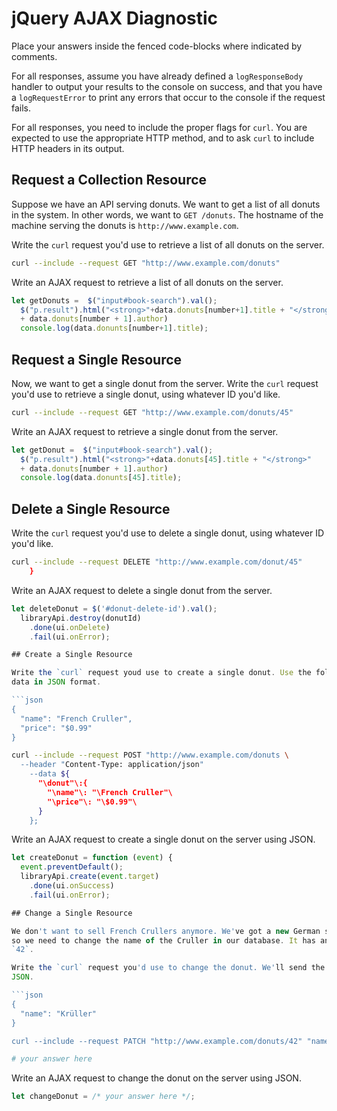 # jQuery AJAX Diagnostic

Place your answers inside the fenced code-blocks where indicated by comments.

For all responses,  assume you have already defined a `logResponseBody` handler
to output your results to the console on success, and that you have a
`logRequestError` to print any errors that occur to the console if the request
fails.

For all responses, you need to include the proper flags for `curl`. You are
expected to use the appropriate HTTP method, and to ask `curl` to include HTTP
headers in its output.

## Request a Collection Resource

Suppose we have an API serving donuts. We want to get a list of all donuts in
the system. In other words, we want to `GET /donuts`. The hostname of the
machine serving the donuts is `http://www.example.com`.

Write the `curl` request you'd use to retrieve a list of all donuts on the
server.

```sh
curl --include --request GET "http://www.example.com/donuts"
```

Write an AJAX request to retrieve a list of all donuts on the server.

```js
let getDonuts =  $("input#book-search").val();
  $("p.result").html("<strong>"+data.donuts[number+1].title + "</strong>"
  + data.donuts[number + 1].author)
  console.log(data.donunts[number+1].title);
```

## Request a Single Resource

Now, we want to get a single donut from the server. Write the `curl` request
you'd use to retrieve a single donut, using whatever ID you'd like.

```sh
curl --include --request GET "http://www.example.com/donuts/45"
```

Write an AJAX request to retrieve a single donut from the server.

```js
let getDonut =  $("input#book-search").val();
  $("p.result").html("<strong>"+data.donuts[45].title + "</strong>"
  + data.donuts[number + 1].author)
  console.log(data.donunts[45].title);
```

## Delete a Single Resource

Write the `curl` request you'd use to delete a single donut, using whatever ID
you'd like.

```sh
curl --include --request DELETE "http://www.example.com/donut/45"
    }
```

Write an AJAX request to delete a single donut from the server.

```js
let deleteDonut = $('#donut-delete-id').val();
  libraryApi.destroy(donutId)
    .done(ui.onDelete)
    .fail(ui.onError);

## Create a Single Resource

Write the `curl` request youd use to create a single donut. Use the following
data in JSON format.

```json
{
  "name": "French Cruller",
  "price": "$0.99"
}
```

```sh
curl --include --request POST "http://www.example.com/donuts \
  --header "Content-Type: application/json"
    --data ${
      "\donut"\:{
        "\name"\: "\French Cruller"\
        "\price"\: "\$0.99"\
      }
    };

```

Write an AJAX request to create a single donut on the server using JSON.

```js
let createDonut = function (event) {
  event.preventDefault();
  libraryApi.create(event.target)
    .done(ui.onSuccess)
    .fail(ui.onError);

## Change a Single Resource

We don't want to sell French Crullers anymore. We've got a new German supplier,
so we need to change the name of the Cruller in our database. It has an ID of
`42`.

Write the `curl` request you'd use to change the donut. We'll send the following
JSON.

```json
{
  "name": "Krüller"
}

curl --include --request PATCH "http://www.example.com/donuts/42" "name: 'Krüller'"
```

```sh
# your answer here
```

Write an AJAX request to change the donut on the server using JSON.

```js
let changeDonut = /* your answer here */;
```
